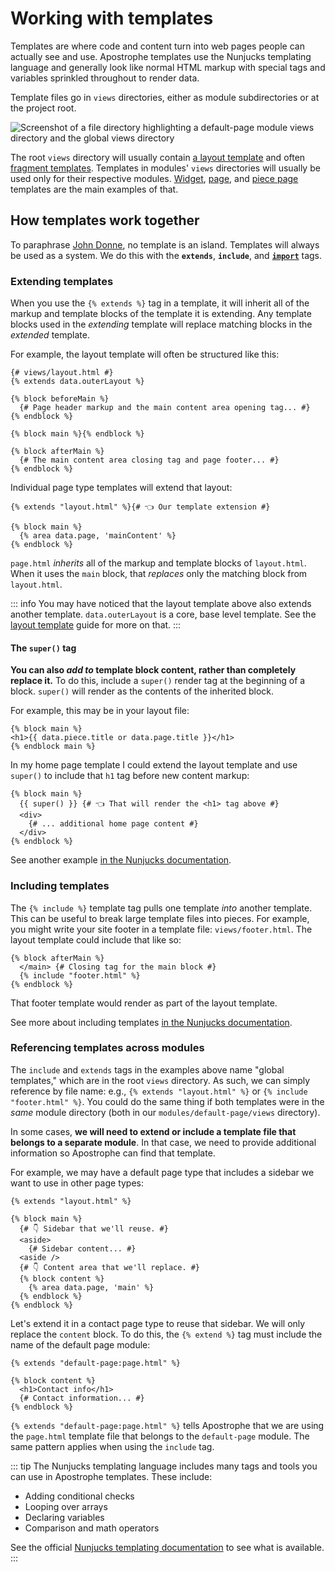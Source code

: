 # Working with templates

Templates are where code and content turn into web pages people can actually see and use. Apostrophe templates use the Nunjucks templating language and generally look like normal HTML markup with special tags and variables sprinkled throughout to render data.

Template files go in `views` directories, either as module subdirectories or at the project root.

![Screenshot of a file directory highlighting a default-page module views directory and the global views directory](/images/templating-views-dirs.jpg)

The root `views` directory will usually contain [a layout template](/guide/layout-template.md) and often [fragment templates](/guide/fragments.md). Templates in modules' `views` directories will usually be used only for their respective modules. [Widget](/guide/custom-widgets.md#widget-templates), [page](/guide/pages.md#page-template-essentials), and [piece page](/guide/piece-pages.md#the-index-page-template) templates are the main examples of that.

## How templates work together

To paraphrase [John Donne](https://en.wikipedia.org/wiki/John_Donne), no template is an island. Templates will always be used as a system. We do this with the **`extends`**, **`include`**, and **[`import`](/guide/fragments.md)** tags.

### Extending templates

When you use the `{% extends %}` tag in a template, it will inherit all of the markup and template blocks of the template it is extending. Any template blocks used in the *extending* template will replace matching blocks in the *extended* template.

For example, the layout template will often be structured like this:

``` nunjucks
{# views/layout.html #}
{% extends data.outerLayout %}

{% block beforeMain %}
  {# Page header markup and the main content area opening tag... #}
{% endblock %}

{% block main %}{% endblock %}

{% block afterMain %}
  {# The main content area closing tag and page footer... #}
{% endblock %}
```

Individual page type templates will extend that layout:

<AposCodeBlock>

``` nunjucks
{% extends "layout.html" %}{# 👈 Our template extension #}

{% block main %}
  {% area data.page, 'mainContent' %}
{% endblock %}
```
<template v-slot:caption>
modules/default-page/views/page.html
</template>
</AposCodeBlock>

`page.html` *inherits* all of the markup and template blocks of `layout.html`. When it uses the `main` block, that *replaces* only the matching block from `layout.html`.

::: info
You may have noticed that the layout template above also extends another template. `data.outerLayout` is a core, base level template. See the [layout template](/guide/layout-template.md) guide for more on that.
:::

#### The `super()` tag

**You can also *add to* template block content, rather than completely replace it.** To do this, include a `super()` render tag at the beginning of a block. `super()` will render as the contents of the inherited block.

For example, this may be in your layout file:

<AposCodeBlock>

``` nunjucks
{% block main %}
<h1>{{ data.piece.title or data.page.title }}</h1>
{% endblock main %}
```
<template v-slot:caption>
modules/default-page/views/page.html
</template>
</AposCodeBlock>

In my home page template I could extend the layout template and use `super()` to include that `h1` tag before new content markup:

<AposCodeBlock>

``` nunjucks
{% block main %}
  {{ super() }} {# 👈 That will render the <h1> tag above #}
  <div>
    {# ... additional home page content #}
  </div>
{% endblock %}
```
<template v-slot:caption>
modules/@apostrophecms/home-page/views/page.html
</template>
</AposCodeBlock>

See another example [in the Nunjucks documentation](https://mozilla.github.io/nunjucks/templating.html#template-inheritance).

### Including templates

The `{% include %}` template tag pulls one template *into* another template. This can be useful to break large template files into pieces. For example, you might write your site footer in a template file: `views/footer.html`. The layout template could include that like so:

<AposCodeBlock>

``` nunjucks
{% block afterMain %}
  </main> {# Closing tag for the main block #}
  {% include "footer.html" %}
{% endblock %}
```
<template v-slot:caption>
views/layout.html
</template>
</AposCodeBlock>

That footer template would render as part of the layout template.

See more about including templates [in the Nunjucks documentation](https://mozilla.github.io/nunjucks/templating.html#include).

### Referencing templates across modules

The `include` and `extends` tags in the examples above name "global templates," which are in the root `views` directory. As such, we can simply reference by file name: e.g., `{% extends "layout.html" %}` or `{% include "footer.html" %}`. You could do the same thing if both templates were in the *same* module directory (both in our `modules/default-page/views` directory).

In some cases, **we will need to extend or include a template file that belongs to a separate module**. In that case, we need to provide additional information so Apostrophe can find that template.

For example, we may have a default page type that includes a sidebar we want to use in other page types:

<AposCodeBlock>

``` nunjucks
{% extends "layout.html" %}

{% block main %}
  {# 👇 Sidebar that we'll reuse. #}
  <aside>
    {# Sidebar content... #}
  <aside />
  {# 👇 Content area that we'll replace. #}
  {% block content %}
    {% area data.page, 'main' %}
  {% endblock %}
{% endblock %}
```
<template v-slot:caption>
modules/default-page/views/page.html
</template>
</AposCodeBlock>

Let's extend it in a contact page type to reuse that sidebar. We will only replace the `content` block. To do this, the `{% extend %}` tag must include the name of the default page module:

``` nunjucks
{% extends "default-page:page.html" %}

{% block content %}
  <h1>Contact info</h1>
  {# Contact information... #}
{% endblock %}
```

`{% extends "default-page:page.html" %}` tells Apostrophe that we are using the `page.html` template file that belongs to the `default-page` module. The same pattern applies when using the `include` tag.

::: tip
The Nunjucks templating language includes many tags and tools you can use in Apostrophe templates. These include:

- Adding conditional checks
- Looping over arrays
- Declaring variables
- Comparison and math operators

See the official [Nunjucks templating documentation](https://mozilla.github.io/nunjucks/templating.html) to see what is available.
:::

